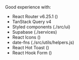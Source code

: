 Good experience with:

- React Router v6.25.1 (<App/>)
- TanStack Query v4
- Styled components (./src/ui)
- Supabase (./services)
- React Icons (<MainNav/>)
- date-fns (./src/utils/helpers.js)
- React Hot Toast (<CreateCabinsForm/>)
- React Hook Form (<CreateCabinsForm/>)

